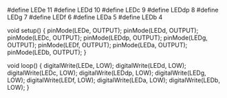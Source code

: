 #define LEDe 11
#define LEDd 10
#define LEDc 9
#define LEDdp 8
#define LEDg 7
#define LEDf 6
#define LEDa 5
#define LEDb 4

void setup()
{
  pinMode(LEDe, OUTPUT);
  pinMode(LEDd, OUTPUT);
  pinMode(LEDc, OUTPUT);
  pinMode(LEDdp, OUTPUT);
  pinMode(LEDg, OUTPUT);
  pinMode(LEDf, OUTPUT);
  pinMode(LEDa, OUTPUT);
  pinMode(LEDb, OUTPUT);
}

void loop()
{
  digitalWrite(LEDe, LOW);
  digitalWrite(LEDd, LOW);
  digitalWrite(LEDc, LOW);
  digitalWrite(LEDdp, LOW);
  digitalWrite(LEDg, LOW);
  digitalWrite(LEDf, LOW);
  digitalWrite(LEDa, LOW);
  digitalWrite(LEDb, LOW);
}
